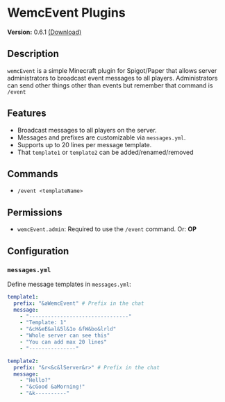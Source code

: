 # WemcEvent Plugins

**Version:** 0.6.1 [ (Download) ](https://github.com/wejkeyy/wemcEvent/blob/main/plugin_versions/Event_0.6.1.jar)

## Description

`wemcEvent` is a simple Minecraft plugin for Spigot/Paper that allows server administrators to broadcast event messages to all players. Administrators can send other things other than events but remember that command is `/event`

## Features

- Broadcast messages to all players on the server.
- Messages and prefixes are customizable via `messages.yml`.
- Supports up to 20 lines per message template.
- That `template1` or `template2` can be added/renamed/removed

## Commands

- `/event <templateName>`

## Permissions

- `wemcEvent.admin`: Required to use the `/event` command. Or: **OP**

## Configuration

### `messages.yml`

Define message templates in `messages.yml`:

```yaml
template1:
  prefix: "&aWemcEvent" # Prefix in the chat
  message:
    - "--------------------------------"
    - "Template: 1"
    - "&cH&eE&al&5l&1o &fW&bo&lrld"
    - "Whole server can see this"
    - "You can add max 20 lines"
    - "---------------"

template2:
  prefix: "&r<&c&lServer&r>" # Prefix in the chat
  message:
    - "Hello?"
    - "&cGood &aMorning!"
    - "&k----------"
